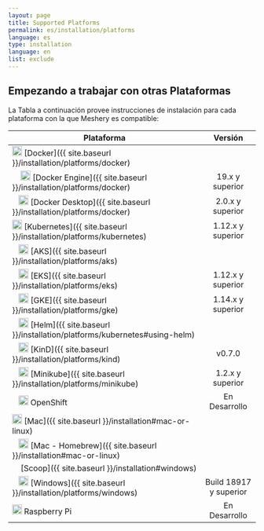 ```yaml
---
layout: page
title: Supported Platforms
permalink: es/installation/platforms
language: es
type: installation
language: en
list: exclude
---
```


## Empezando a trabajar con otras Plataformas<a name="compatibility-matrix"></a>

La Tabla a continuación provee instrucciones de instalación para cada plataforma con la que Meshery es compatible:

| Plataforma                                                                                                                                                    |        Versión         |
| ------------------------------------------------------------------------------------------------------------------------------------------------------------- | :--------------------: |
| <img src="/assets/img/platforms/docker.svg" width="20" height="20" /> [Docker]({{ site.baseurl }}/installation/platforms/docker)                              |                        |
| &nbsp;&nbsp;&nbsp; <img src="/assets/img/platforms/docker.svg" width="20" height="20" /> [Docker Engine]({{ site.baseurl }}/installation/platforms/docker)    |    19.x y superior     |
| &nbsp;&nbsp;&nbsp;<img src="/assets/img/platforms/docker.svg" width="20" height="20" /> [Docker Desktop]({{ site.baseurl }}/installation/platforms/docker)    |    2.0.x y superior    |
| <img src="/assets/img/platforms/kubernetes.svg" width="20" height="20" /> [Kubernetes]({{ site.baseurl }}/installation/platforms/kubernetes)                  |   1.12.x y superior    |
| &nbsp;&nbsp;&nbsp;<img src="/assets/img/platforms/aks.svg" width="20" height="20" /> [AKS]({{ site.baseurl }}/installation/platforms/aks)                     |                        |
| &nbsp;&nbsp;&nbsp;<img src="/assets/img/platforms/eks.png" width="20" height="20" /> [EKS]({{ site.baseurl }}/installation/platforms/eks)                     |   1.12.x y superior    |
| &nbsp;&nbsp;&nbsp;<img src="/assets/img/platforms/gke.png" width="20" height="20" /> [GKE]({{ site.baseurl }}/installation/platforms/gke)                     |   1.14.x y superior    |
| &nbsp;&nbsp;&nbsp;<img src="/assets/img/platforms/helm.svg" width="20" height="20" /> [Helm]({{ site.baseurl }}/installation/platforms/kubernetes#using-helm) |                        |
| &nbsp;&nbsp;&nbsp;<img src="/assets/img/platforms/kind.png" width="20" height="20" /> [KinD]({{ site.baseurl }}/installation/platforms/kind)                  |         v0.7.0         |
| &nbsp;&nbsp;&nbsp;<img src="/assets/img/platforms/minikube.png" width="20" height="20" /> [Minikube]({{ site.baseurl }}/installation/platforms/minikube)      |    1.2.x y superior    |
| &nbsp;&nbsp;&nbsp;<img src="/assets/img/platforms/openshift.svg" width="20" height="20" /> OpenShift                                                          |     En Desarrollo      |
| <img src="/assets/img/platforms/apple.svg" width="20" height="20" vertical-align="middle" /> [Mac]({{ site.baseurl }}/installation#mac-or-linux)              |                        |
| &nbsp;&nbsp;&nbsp;<img src="/assets/img/platforms/homebrew.png" width="20" height="20" /> [Mac - Homebrew]({{ site.baseurl }}/installation#mac-or-linux)      |                        |
| &nbsp;&nbsp;&nbsp; [Scoop]({{ site.baseurl }}/installation#windows)                                                                                           |                        |
| &nbsp;&nbsp;&nbsp;<img src="/assets/img/platforms/wsl2.png" width="20" height="20" /> [Windows]({{ site.baseurl }}/installation/platforms/windows)            | Build 18917 y superior |
| <img src="/assets/img/platforms/raspberry-pi.png" width="20" height="20" /> Raspberry Pi                                                                      |     En Desarrollo      |

